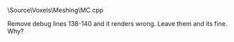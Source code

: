 \Source\Voxels\Meshing\MC.cpp

Remove debug lines 138-140 and it renders wrong. Leave them and its fine. Why?